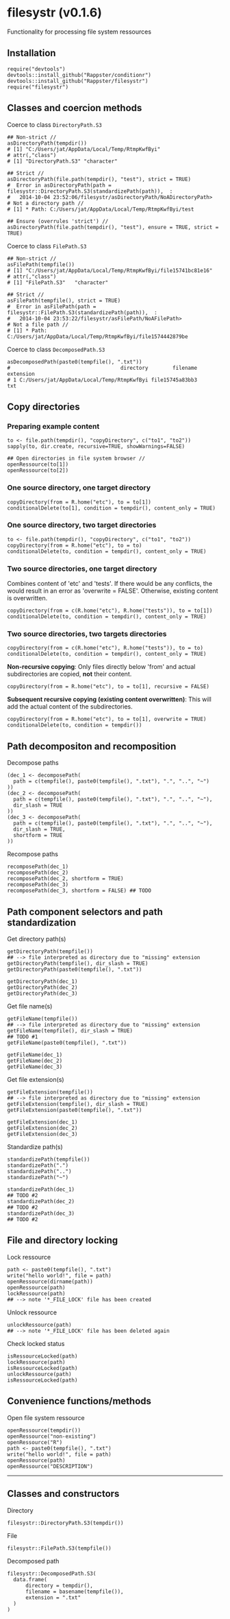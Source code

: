 filesystr (v0.1.6)
======

Functionality for processing file system ressources

## Installation

```
require("devtools")
devtools::install_github("Rappster/conditionr")
devtools::install_github("Rappster/filesystr")
require("filesystr")
```

## Classes and coercion methods

Coerce to class `DirectoryPath.S3`

```
## Non-strict //
asDirectoryPath(tempdir())
# [1] "C:/Users/jat/AppData/Local/Temp/RtmpKwfByi"
# attr(,"class")
# [1] "DirectoryPath.S3" "character"  

## Strict //
asDirectoryPath(file.path(tempdir(), "test"), strict = TRUE)
#  Error in asDirectoryPath(path = filesystr::DirectoryPath.S3(standardizePath(path)),  : 
#   2014-10-04 23:52:06/filesystr/asDirectoryPath/NoADirectoryPath> 
# Not a directory path //
# [1] * Path: C:/Users/jat/AppData/Local/Temp/RtmpKwfByi/test 

## Ensure (overrules 'strict') //
asDirectoryPath(file.path(tempdir(), "test"), ensure = TRUE, strict = TRUE)
```

Coerce to class `FilePath.S3`

```
## Non-strict //
asFilePath(tempfile())
# [1] "C:/Users/jat/AppData/Local/Temp/RtmpKwfByi/file15741bc81e16"
# attr(,"class")
# [1] "FilePath.S3"   "character"

## Strict //
asFilePath(tempfile(), strict = TRUE)
#  Error in asFilePath(path = filesystr::FilePath.S3(standardizePath(path)),  : 
#   2014-10-04 23:53:22/filesystr/asFilePath/NoAFilePath> 
# Not a file path //
# [1] * Path: C:/Users/jat/AppData/Local/Temp/RtmpKwfByi/file1574442879be 
```

Coerce to class `DecomposedPath.S3`

```
asDecomposedPath(paste0(tempfile(), ".txt"))
#                                    directory        filename extension
# 1 C:/Users/jat/AppData/Local/Temp/RtmpKwfByi file15745a83bb3       txt
```

## Copy directories

### Preparing example content

```
to <- file.path(tempdir(), "copyDirectory", c("to1", "to2"))
sapply(to, dir.create, recursive=TRUE, showWarnings=FALSE)

## Open directories in file system browser //
openRessource(to[1])
openRessource(to[2])
```

### One source directory, one target directory

```
copyDirectory(from = R.home("etc"), to = to[1])
conditionalDelete(to[1], condition = tempdir(), content_only = TRUE)
```

### One source directory, two target directories

```
to <- file.path(tempdir(), "copyDirectory", c("to1", "to2"))
copyDirectory(from = R.home("etc"), to = to)
conditionalDelete(to, condition = tempdir(), content_only = TRUE)
```

### Two source directories, one target directory

Combines content of 'etc' and 'tests'. If there would be any conflicts, the would result in an error as 'overwrite = FALSE'. Otherwise, existing content is overwritten.

```
copyDirectory(from = c(R.home("etc"), R.home("tests")), to = to[1])
conditionalDelete(to, condition = tempdir(), content_only = TRUE)
```

### Two source directories, two targets directories

```
copyDirectory(from = c(R.home("etc"), R.home("tests")), to = to)
conditionalDelete(to, condition = tempdir(), content_only = TRUE)
```

**Non-recursive copying**:
Only files directly below 'from' and actual subdirectories are copied, **not** their content.

```
copyDirectory(from = R.home("etc"), to = to[1], recursive = FALSE)
```

**Subsequent recursive copying (existing content overwritten)**:
This will add the actual content of the subdirectories.

```
copyDirectory(from = R.home("etc"), to = to[1], overwrite = TRUE)
conditionalDelete(to, condition = tempdir())
```

## Path decompositon and recomposition

Decompose paths

```
(dec_1 <- decomposePath(
  path = c(tempfile(), paste0(tempfile(), ".txt"), ".", "..", "~")
))
(dec_2 <- decomposePath(
  path = c(tempfile(), paste0(tempfile(), ".txt"), ".", "..", "~"), 
  dir_slash = TRUE
))
(dec_3 <- decomposePath(
  path = c(tempfile(), paste0(tempfile(), ".txt"), ".", "..", "~"), 
  dir_slash = TRUE, 
  shortform = TRUE
))
```
Recompose paths

```
recomposePath(dec_1)
recomposePath(dec_2)
recomposePath(dec_2, shortform = TRUE)
recomposePath(dec_3)
recomposePath(dec_3, shortform = FALSE) ## TODO
```

## Path component selectors and path standardization

Get directory path(s)

```
getDirectoryPath(tempfile()) 
## --> file interpreted as directory due to "missing" extension
getDirectoryPath(tempfile(), dir_slash = TRUE)
getDirectoryPath(paste0(tempfile(), ".txt"))

getDirectoryPath(dec_1)
getDirectoryPath(dec_2)
getDirectoryPath(dec_3)
```

Get file name(s)

```
getFileName(tempfile()) 
## --> file interpreted as directory due to "missing" extension
getFileName(tempfile(), dir_slash = TRUE) 
## TODO #1
getFileName(paste0(tempfile(), ".txt"))

getFileName(dec_1)
getFileName(dec_2)
getFileName(dec_3)
```

Get file extension(s)

```
getFileExtension(tempfile()) 
## --> file interpreted as directory due to "missing" extension
getFileExtension(tempfile(), dir_slash = TRUE) 
getFileExtension(paste0(tempfile(), ".txt"))

getFileExtension(dec_1)
getFileExtension(dec_2)
getFileExtension(dec_3)
```

Standardize path(s)

```
standardizePath(tempfile()) 
standardizePath(".")
standardizePath("..")
standardizePath("~")

standardizePath(dec_1)
## TODO #2
standardizePath(dec_2)
## TODO #2
standardizePath(dec_3)
## TODO #2
```

## File and directory locking

Lock ressource

```
path <- paste0(tempfile(), ".txt")
write("hello world!", file = path)
openRessource(dirname(path))
openRessource(path)
lockRessource(path)
## --> note '*_FILE_LOCK' file has been created
```

Unlock ressource

```
unlockRessource(path)
## --> note '*_FILE_LOCK' file has been deleted again
```

Check locked status 

```
isRessourceLocked(path)
lockRessource(path)
isRessourceLocked(path)
unlockRessource(path)
isRessourceLocked(path)
```
## Convenience functions/methods

Open file system ressource

```
openRessource(tempdir())
openRessource("non-existing")
openRessource("R")
path <- paste0(tempfile(), ".txt")
write("hello world!", file = path)
openRessource(path)
openRessource("DESCRIPTION")
```

-----

## Classes and constructors

Directory

```
filesystr::DirectoryPath.S3(tempdir())
```

File

```
filesystr::FilePath.S3(tempfile())
```

Decomposed path

```
filesystr::DecomposedPath.S3(
  data.frame(
      directory = tempdir(),  
      filename = basename(tempfile()), 
      extension = ".txt"
  )
)
```